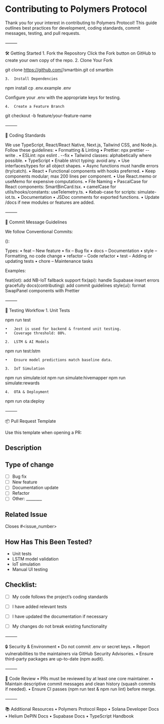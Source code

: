 # Contributing to Polymers Protocol

Thank you for your interest in contributing to Polymers Protocol! This guide outlines best practices for development, coding standards, commit messages, testing, and pull requests.

⸻

🛠️ Getting Started
	1.	Fork the Repository
Click the Fork button on GitHub to create your own copy of the repo.
	2.	Clone Your Fork

git clone https://github.com/<your-username>/smartbin.git
cd smartbin


	3.	Install Dependencies

npm install
cp .env.example .env

Configure your .env with the appropriate keys for testing.

	4.	Create a Feature Branch

git checkout -b feature/your-feature-name



⸻

📏 Coding Standards

We use TypeScript, React/React Native, Next.js, Tailwind CSS, and Node.js. Follow these guidelines:
	•	Formatting & Linting
	•	Prettier: npx prettier --write .
	•	ESLint: npx eslint . --fix
	•	Tailwind classes: alphabetically where possible.
	•	TypeScript
	•	Enable strict typing: avoid any.
	•	Use interfaces/types for all object shapes.
	•	Async functions must handle errors (try/catch).
	•	React
	•	Functional components with hooks preferred.
	•	Keep components modular; max 200 lines per component.
	•	Use React.memo or useMemo for expensive computations.
	•	File Naming
	•	PascalCase for React components: SmartBinCard.tsx.
	•	camelCase for utils/hooks/constants: useTelemetry.ts.
	•	Kebab-case for scripts: simulate-iot.ts.
	•	Documentation
	•	JSDoc comments for exported functions.
	•	Update /docs if new modules or features are added.

⸻

💾 Commit Message Guidelines

We follow Conventional Commits:

<type>(<scope>): <subject>

Types:
	•	feat – New feature
	•	fix – Bug fix
	•	docs – Documentation
	•	style – Formatting, no code change
	•	refactor – Code refactor
	•	test – Adding or updating tests
	•	chore – Maintenance tasks

Examples:

feat(iot): add NB-IoT fallback support
fix(api): handle Supabase insert errors gracefully
docs(contributing): add commit guidelines
style(ui): format SwapPanel components with Prettier


⸻

🧪 Testing Workflow
	1.	Unit Tests

npm run test

	•	Jest is used for backend & frontend unit testing.
	•	Coverage threshold: 80%.

	2.	LSTM & AI Models

npm run test:lstm

	•	Ensure model predictions match baseline data.

	3.	IoT Simulation

npm run simulate:iot
npm run simulate:hivemapper
npm run simulate:rewards


	4.	OTA & Deployment

npm run ota:deploy



⸻

📦 Pull Request Template

Use this template when opening a PR:

## Description
<!-- Describe the changes made and why. Link any related issues. -->

## Type of change
- [ ] Bug fix
- [ ] New feature
- [ ] Documentation update
- [ ] Refactor
- [ ] Other: ________

## Related Issue
<!-- Link the issue (if any) -->
Closes #<issue_number>

## How Has This Been Tested?
<!-- Explain testing procedures and results -->
- Unit tests
- LSTM model validation
- IoT simulation
- Manual UI testing

## Checklist:
- [ ] My code follows the project’s coding standards
- [ ] I have added relevant tests
- [ ] I have updated the documentation if necessary
- [ ] My changes do not break existing functionality


⸻

🔒 Security & Environment
	•	Do not commit .env or secret keys.
	•	Report vulnerabilities to the maintainers via GitHub Security Advisories.
	•	Ensure third-party packages are up-to-date (npm audit).

⸻

🤝 Code Review
	•	PRs must be reviewed by at least one core maintainer.
	•	Maintain descriptive commit messages and clean history (squash commits if needed).
	•	Ensure CI passes (npm run test & npm run lint) before merge.

⸻

📚 Additional Resources
	•	Polymers Protocol Repo
	•	Solana Developer Docs
	•	Helium DePIN Docs
	•	Supabase Docs
	•	TypeScript Handbook
